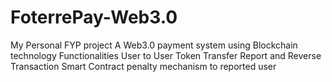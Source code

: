 # FoterrePay-Web3.0
My Personal FYP project A Web3.0 payment system using Blockchain technology  Functionalities  User to User Token Transfer Report and Reverse Transaction Smart Contract penalty mechanism to reported user
